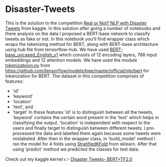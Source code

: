 # Disaster-Tweets
This is the solution to the competition [Real or Not? NLP with Disaster Tweets](https://www.kaggle.com/c/nlp-getting-started) from kaggle. In this solution after going a number of notebooks and there analysis on the data I proposed a BERT-base network to classify tweets as fake or not. In this notebook you'll find wrapper class which wraps the tokenizing method for BERT, along with BERT-base architecture using hub file from tensorflow-hub. We have used [BERT-base_uncased_English_v1](https://tfhub.dev/tensorflow/bert_en_uncased_L-12_H-768_A-12/1) which consists of 12 encoding layers, 768 input embeddings and 12 attention models. We have used the module [tokenizatoion.py](https://raw.githubusercontent.com/tensorflow/models/master/official/nlp/bert/tokenization.py) from https://github.com/tensorflow/models/tree/master/official/nlp/bert for tokenization for BERT.
The dataset in this competition comprises of features:
- 'id'
- 'keyword'
- 'location'
- 'text', and
- 'target'
In these features 'id' is to distinguish between all the tweets, 'keyword' contains the certain word present in the 'text' which helps in classifying the output. 'location' is independent with respect to the users and finally target to distinguish between different tweets.
I pre-processed the data and labelled them again because some tweets were mislabeled. After then in the wrapper class, in 'build_model' method I ran the model for 4 folds using [StratifiedKFold](https://scikit-learn.org/stable/modules/generated/sklearn.model_selection.StratifiedKFold.html) from sklearn. After that using 'predict' method we predicted the classes for test data.

Check out my kaggle kernel 👉 [Disaster Tweets- BERT+TF2.0](https://www.kaggle.com/ambityga/disaster-tweets-bert-tf2-0/notebook)
